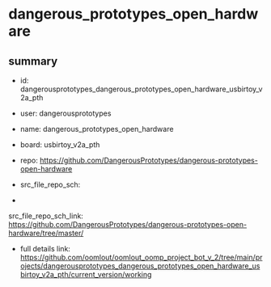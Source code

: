 # dangerous_prototypes_open_hardware
 
## summary 
* id: dangerousprototypes_dangerous_prototypes_open_hardware_usbirtoy_v2a_pth
* user: dangerousprototypes
* name: dangerous_prototypes_open_hardware
* board: usbirtoy_v2a_pth
* repo: https://github.com/DangerousPrototypes/dangerous-prototypes-open-hardware



* src_file_repo_sch: 
*
 src_file_repo_sch_link: https://github.com/DangerousPrototypes/dangerous-prototypes-open-hardware/tree/master/
* full details link: https://github.com/oomlout/oomlout_oomp_project_bot_v_2/tree/main/projects/dangerousprototypes_dangerous_prototypes_open_hardware_usbirtoy_v2a_pth/current_version/working  







